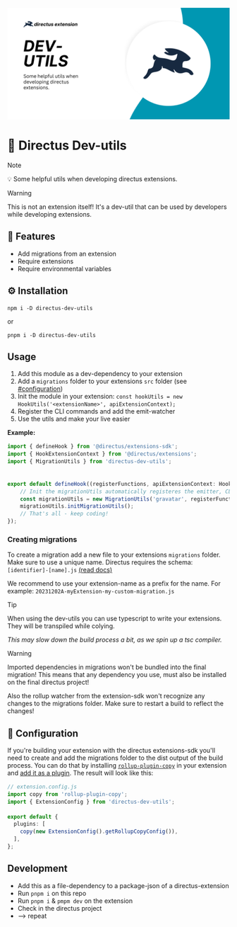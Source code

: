 ![](./docs/Directus-Dev-Utils.png)

# 🐰 Directus Dev-utils

> [!NOTE]
> 💡 Some helpful utils when developing directus extensions.

> [!WARNING]
> This is not an extension itself! It's a dev-util that can be used by developers while developing extensions.

## 🎉 Features
- Add migrations from an extension
- Require extensions
- Require environmental variables


## ⚙️ Installation
```
npm i -D directus-dev-utils
```

or

```
pnpm i -D directus-dev-utils
```


## Usage
1. Add this module as a dev-dependency to your extension
2. Add a `migrations` folder to your extensions `src` folder (see [#configuration](#-configuration))
3. Init the module in your extension: `const hookUtils = new HookUtils('<extensionName>', apiExtensionContext);`
4. Register the CLI commands and add the emit-watcher
5. Use the utils and make your live easier

**Example:**
````ts
import { defineHook } from '@directus/extensions-sdk';
import { HookExtensionContext } from '@directus/extensions';
import { MigrationUtils } from 'directus-dev-utils';


export default defineHook((registerFunctions, apiExtensionContext: HookExtensionContext) => {
	// Init the migrationUtils automatically registeres the emitter, CLI-Command, and Migration check on sverer startup
	const migrationUtils = new MigrationUtils('gravatar', registerFunctions, apiExtensionContext);
	migrationUtils.initMigrationUtils();
	// That's all - keep coding!
});
````

### Creating migrations
To create a migration add a new file to your extensions `migrations` folder. Make sure to use a unique name.
Directus requires the schema: `[identifier]-[name].js` [(read docs)](https://docs.directus.io/extensions/migrations.html#file-name)

We recommend to use your extension-name as a prefix for the name. For example: `20231202A-myExtension-my-custom-migration.js`

> [!TIP]
> When using the dev-utils you can use typescript to write your extensions. They will be transpiled while colying. 
> 
> *This may slow down the build process a bit, as we spin up a tsc compiler.*

> [!Warning]  
> Imported dependencies in migrations won't be bundled into the final migration! 
> This means that any dependency you use, must also be installed on the final directus project!
>
> Also the rollup watcher from the extension-sdk won't recognize any changes to the migrations folder. Make sure to restart a build to reflect the changes!




## 🔧 Configuration
If you're building your extension with the directus extensions-sdk  you'll need to create and add the migrations folder to the dist output of the build process. You can do that by installing [`rollup-plugin-copy`](https://www.npmjs.com/package/rollup-plugin-copy) in your extension and [add it as a plugin](https://docs.directus.io/extensions/creating-extensions.html#configuring-the-cli). The result will look like this:

````ts
// extension.config.js
import copy from 'rollup-plugin-copy';
import { ExtensionConfig } from 'directus-dev-utils';

export default {
  plugins: [
    copy(new ExtensionConfig().getRollupCopyConfig()),
  ],
};
````


## Development
- Add this as a file-dependency to a package-json of a directus-extension
- Run `pnpm i` on this repo
- Run `pnpm i` & `pmpm dev` on the extension
- Check in the directus project
- --> repeat
